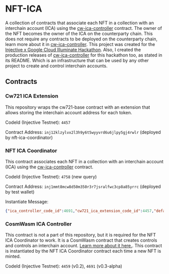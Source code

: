# NFT-ICA

A collection of contracts that associate each NFT in a collection with an interchain account (ICA) using the [cw-ica-controller](https://github.com/srdtrk/cw-ica-controller/) contract.
The owner of the NFT becomes the owner of the ICA on the counterparty chain. This does not require any contracts to be deployed on the counterparty chain, learn more about it in [cw-ica-controller](https://github.com/srdtrk/cw-ica-controller/).
This project was created for the [Injective x Google Cloud Illuminate Hackathon](https://dorahacks.io/hackathon/illuminate/detail).
Also, I created the production releases of [cw-ica-controller](https://github.com/srdtrk/cw-ica-controller/) for this hackathon too, as stated in its README.
Which is an infrastructure that can be used by any other project to create and control interchain accounts.

## Contracts

### Cw721 ICA Extension

This repository wraps the cw721-base contract with an extension that allows storing the interchain account address for each token.

CodeId (Injective Testnet): `4457`

Contract Address: `inj12klzylvx2l3h9y6t5wyyvrd6u6jlpy5gj4rwlr` (deployed by nft-ica-coordinator)

### NFT ICA Coordinator

This contract associates each NFT in a collection with an interchain account (ICA) using the [cw-ica-controller](https://github.com/srdtrk/cw-ica-controller/) contract.

CodeId (Injective Testnet): `4758` (new query)

Contract Address: `inj1mmt8mcw8d50m350r3r7jsralfwc3cp8a85yrrc` (deployed by test wallet)

Instantiate Message:

```json
{"ica_controller_code_id":4691,"cw721_ica_extension_code_id":4457,"default_chan_init_options": {"connection_id": "connection-184","counterparty_connection_id": "connection-2963"}}
```

### CosmWasm ICA Controller

This contract is not a part of this repository, but it is required for the NFT ICA Coordinator to work. It is a CosmWasm contract that creates controls and controls an interchain account. [Learn more about it here.](https://github.com/srdtrk/cw-ica-controller/).
This contract is instantiated by the NFT ICA Coordinator contract each time a new NFT is minted.

CodeId (Injective Testnet): `4459` (v0.2), `4691` (v0.3-alpha)
